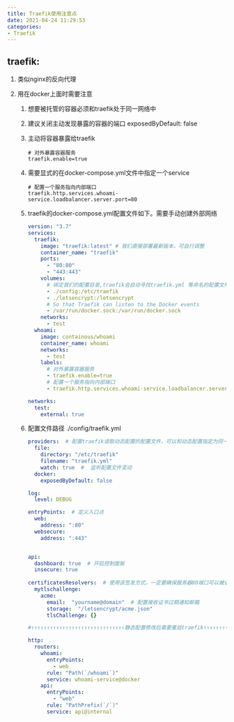 ```yaml
---
title: Traefik使用注意点
date: 2021-04-24 11:29:53
categories:
- Traefik
---
```

## traefik:

1. 类似nginx的反向代理

2. 用在docker上面时需要注意

   1. 想要被托管的容器必须和traefik处于同一网络中

   2. 建议关闭主动发现暴露的容器的端口 exposedByDefault: false

   3. 主动将容器暴露给traefik 

      ```
      # 对外暴露容器服务
      traefik.enable=true
      ```

   4. 需要显式的在docker-compose.yml文件中指定一个service

      ```
      # 配置一个服务指向内部端口
      traefik.http.services.whoami-service.loadbalancer.server.port=80
      ```

   5. traefik的docker-compose.yml配置文件如下。需要手动创建外部网络

      ```yaml
      version: "3.7"
      services:
        traefik:
          image: "traefik:latest" # 我们直接部署最新版本，可自行调整
          container_name: "traefik"
          ports:
            - "80:80"
            - "443:443"
          volumes:
            # 绑定我们的配置目录,traefik会自动寻找traefik.yml 等命名的配置文件
            - ./config:/etc/traefik
            - ./letsencrypt:/letsencrypt
            # So that Traefik can listen to the Docker events
            - /var/run/docker.sock:/var/run/docker.sock
          networks:
            - test
        whoami:
          image: containous/whoami
          container_name: whoami
          networks:
            - test
          labels:
            # 对外暴露容器服务
            - traefik.enable=true
            # 配置一个服务指向内部端口
            - traefik.http.services.whoami-service.loadbalancer.server.port=80
      
      networks:
        test:
          external: true
      ```

   6. 配置文件路径  ./config/traefik.yml

      ```yaml
      providers:  # 配置traefik读取动态配置的配置文件，可以和动态配置指定为同一个文件
        file:
          directory: "/etc/traefik"
          filename: "traefik.yml"
          watch: true  #  监听配置文件变动
        docker:
          exposedByDefault: false
      
      log:
        level: DEBUG
      
      entryPoints:  # 定义入口点
        web:
          address: ":80"
        websecure:
          address: ":443"
      
      
      api:
        dashboard: true  # 开启控制面板
        insecure: true
        
      certificatesResolvers:  # 使用该签发方式，一定要确保服务器80端口可以被访问
        mytlschallenge:
          acme:
            email:  "yourname@domain"  # 配置接收证书过期通知邮箱
            storage:  "/letsencrypt/acme.json"
            tlsChallenge: {}
      
      #↑↑↑↑↑↑↑↑↑↑↑↑↑↑↑↑↑↑↑↑↑↑↑↑↑↑↑↑↑↑静态配置修改后需要重启traefik↑↑↑↑↑↑↑↑↑↑↑↑↑↑↑↑↑↑↑↑↑↑↑↑↑↑↑↑↑↑
      
      http:
        routers:
          whoami:
            entryPoints:
              - web
            rule: "Path(`/whoami`)"
            service: whoami-service@docker
          api:
            entryPoints:
              - "web"
            rule: "PathPrefix(`/`)"
            service: api@internal
      
      ```

      

